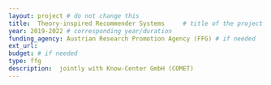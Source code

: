```yaml
---
layout: project # do not change this
title: 	Theory-inspired Recommender Systems 	# title of the project
year: 2019-2022	# corresponding year/duration
funding_agency: Austrian Research Promotion Agency (FFG) # if needed
ext_url: 
budget: # if needed
type: ffg 
description:  jointly with Know-Center GmbH (COMET)
---
```

